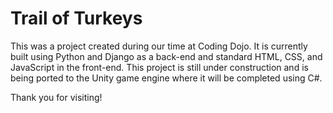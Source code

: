 # Trail of Turkeys
This was a project created during our time at Coding Dojo.  It is currently built using Python and Django as a back-end and standard HTML, CSS, and JavaScript in the front-end.  This project is still under construction and is being ported to the Unity game engine where it will be completed using C#.

Thank you for visiting!
